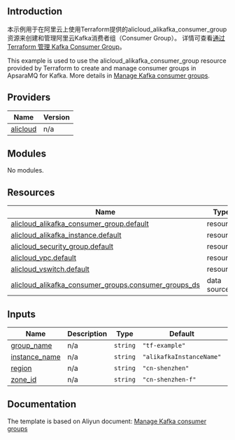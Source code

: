 ## Introduction

<!-- DOCS_DESCRIPTION_CN -->
本示例用于在阿里云上使用Terraform提供的alicloud_alikafka_consumer_group资源来创建和管理阿里云Kafka消费者组（Consumer Group）。
详情可查看[通过 Terraform 管理 Kafka Consumer Group](https://help.aliyun.com/zh/apsaramq-for-kafka/cloud-message-queue-for-kafka/developer-reference/use-terraform-to-manage-kafka-consumer-groups)。
<!-- DOCS_DESCRIPTION_CN -->

<!-- DOCS_DESCRIPTION_EN -->
This example is used to use the alicloud_alikafka_consumer_group resource provided by Terraform to create and manage consumer groups in ApsaraMQ for Kafka. 
More details in [Manage Kafka consumer groups](https://help.aliyun.com/zh/apsaramq-for-kafka/cloud-message-queue-for-kafka/developer-reference/use-terraform-to-manage-kafka-consumer-groups).
<!-- DOCS_DESCRIPTION_EN -->

<!-- BEGIN_TF_DOCS -->
## Providers

| Name | Version |
|------|---------|
| <a name="provider_alicloud"></a> [alicloud](#provider\_alicloud) | n/a |

## Modules

No modules.

## Resources

| Name | Type |
|------|------|
| [alicloud_alikafka_consumer_group.default](https://registry.terraform.io/providers/aliyun/alicloud/latest/docs/resources/alikafka_consumer_group) | resource |
| [alicloud_alikafka_instance.default](https://registry.terraform.io/providers/aliyun/alicloud/latest/docs/resources/alikafka_instance) | resource |
| [alicloud_security_group.default](https://registry.terraform.io/providers/aliyun/alicloud/latest/docs/resources/security_group) | resource |
| [alicloud_vpc.default](https://registry.terraform.io/providers/aliyun/alicloud/latest/docs/resources/vpc) | resource |
| [alicloud_vswitch.default](https://registry.terraform.io/providers/aliyun/alicloud/latest/docs/resources/vswitch) | resource |
| [alicloud_alikafka_consumer_groups.consumer_groups_ds](https://registry.terraform.io/providers/aliyun/alicloud/latest/docs/data-sources/alikafka_consumer_groups) | data source |

## Inputs

| Name | Description | Type | Default | Required |
|------|-------------|------|---------|:--------:|
| <a name="input_group_name"></a> [group\_name](#input\_group\_name) | n/a | `string` | `"tf-example"` | no |
| <a name="input_instance_name"></a> [instance\_name](#input\_instance\_name) | n/a | `string` | `"alikafkaInstanceName"` | no |
| <a name="input_region"></a> [region](#input\_region) | n/a | `string` | `"cn-shenzhen"` | no |
| <a name="input_zone_id"></a> [zone\_id](#input\_zone\_id) | n/a | `string` | `"cn-shenzhen-f"` | no |
<!-- END_TF_DOCS -->

## Documentation
<!-- docs-link --> 

The template is based on Aliyun document: [Manage Kafka consumer groups](https://help.aliyun.com/zh/apsaramq-for-kafka/cloud-message-queue-for-kafka/developer-reference/use-terraform-to-manage-kafka-consumer-groups) 

<!-- docs-link --> 